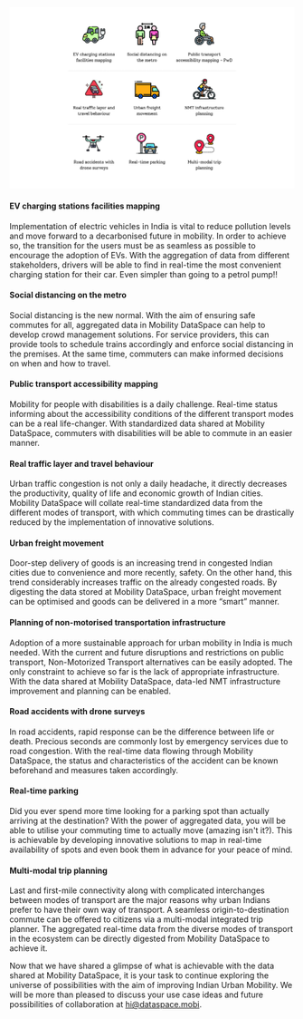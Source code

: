 ![Use Cases](blogs/posts/dataspace-use-cases/use_cases.jpg "Use Cases")

#### EV charging stations facilities mapping 

Implementation of electric vehicles in India is vital to reduce pollution levels and move forward to a decarbonised future in mobility. In order to achieve so, the transition for the users must be as seamless as possible to encourage the adoption of EVs. With the aggregation of data from different stakeholders, drivers will be able to find in real-time the most convenient charging station for their car. Even simpler than going to a petrol pump!!

#### Social distancing on the metro 

Social distancing is the new normal. With the aim of ensuring safe commutes for all, aggregated data in Mobility DataSpace can help to develop crowd management solutions. For service providers, this can provide tools to schedule trains accordingly and enforce social distancing in the premises. At the same time, commuters can make informed decisions on when and how to travel.  

#### Public transport accessibility mapping

Mobility for people with disabilities is a daily challenge. Real-time status informing about the accessibility conditions of the different transport modes can be a real life-changer. With standardized data shared at Mobility DataSpace, commuters with disabilities will be able to commute in an easier manner.  

#### Real traffic layer and travel behaviour 

Urban traffic congestion is not only a daily headache, it directly decreases the productivity, quality of life and economic growth of Indian cities. Mobility DataSpace will collate real-time standardized data from the different modes of transport, with which commuting times can be drastically reduced by the implementation of innovative solutions. 

#### Urban freight movement

Door-step delivery of goods is an increasing trend in congested Indian cities due to convenience and more recently, safety. On the other hand, this trend considerably increases traffic on the already congested roads. By digesting the data stored at Mobility DataSpace, urban freight movement can be optimised and goods can be  delivered in a more “smart” manner. 

#### Planning of non-motorised transportation infrastructure

Adoption of a more sustainable approach for urban mobility in India is much needed. With the current and future disruptions and restrictions on public transport, Non-Motorized Transport alternatives can be easily adopted. The only constraint to achieve so far is the lack of appropriate infrastructure. With the data shared at Mobility DataSpace, data-led NMT infrastructure improvement and planning can be enabled. 

#### Road accidents with drone surveys

In road accidents, rapid response can be the difference between life or death. Precious seconds are commonly lost by emergency services due to road congestion. With the real-time data flowing through Mobility DataSpace, the status and characteristics of the accident can be known beforehand and measures taken accordingly. 

#### Real-time parking

Did you ever spend more time looking for a parking spot than actually arriving at the destination? With the power of aggregated data, you will be able to utilise your commuting time to actually move (amazing isn't it?). This is achievable by developing innovative solutions to map in real-time availability of spots and even book them in advance for your peace of mind. 

#### Multi-modal trip planning

Last and first-mile connectivity along with complicated interchanges between modes of transport are the major reasons why urban Indians prefer to have their own way of transport. A seamless origin-to-destination commute can be offered to citizens via a multi-modal integrated trip planner. The aggregated real-time data from the diverse modes of transport in the ecosystem can be directly digested from Mobility DataSpace to achieve it. 


Now that we have shared a glimpse of what is achievable with the data shared at Mobility DataSpace, it is your task to continue exploring the universe of possibilities with the aim of improving Indian Urban Mobility.  We will be more than pleased to discuss your use case ideas and future possibilities of collaboration at hi@dataspace.mobi. 
